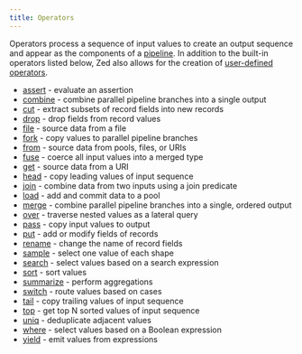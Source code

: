 ```yaml
---
title: Operators
---
```


Operators process a sequence of input values to create an output sequence
and appear as the components of a [pipeline](../pipeline-model.md). In addition to the built-in
operators listed below, Zed also allows for the creation of
[user-defined operators](../statements.md#operator-statements).

* [assert](assert.md) - evaluate an assertion
* [combine](combine.md) - combine parallel pipeline branches into a single output
* [cut](cut.md) - extract subsets of record fields into new records
* [drop](drop.md) - drop fields from record values
* [file](from.md) - source data from a file
* [fork](fork.md) - copy values to parallel pipeline branches
* [from](from.md) - source data from pools, files, or URIs
* [fuse](fuse.md) - coerce all input values into a merged type
* [get](from.md) - source data from a URI
* [head](head.md) - copy leading values of input sequence
* [join](join.md) - combine data from two inputs using a join predicate
* [load](load.md) - add and commit data to a pool
* [merge](merge.md) - combine parallel pipeline branches into a single, ordered output
* [over](over.md) - traverse nested values as a lateral query
* [pass](pass.md) - copy input values to output
* [put](put.md) - add or modify fields of records
* [rename](rename.md) - change the name of record fields
* [sample](sample.md) - select one value of each shape
* [search](search.md) - select values based on a search expression
* [sort](sort.md) - sort values
* [summarize](summarize.md) -  perform aggregations
* [switch](switch.md) -  route values based on cases
* [tail](tail.md) - copy trailing values of input sequence
* [top](top.md) - get top N sorted values of input sequence
* [uniq](uniq.md) - deduplicate adjacent values
* [where](where.md) - select values based on a Boolean expression
* [yield](yield.md) - emit values from expressions
